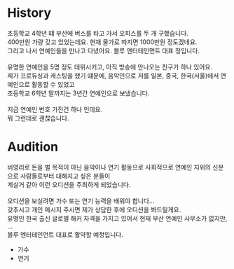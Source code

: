 # History

초등학교 4학년 떄 부산에 버스를 타고 가서 오피스를 두 개 구했습니다.<br>
400만원 가량 갖고 있었는데요. 현재 물가로 따지면 1000만원 정도겠네요.<br>
그리고 나서 연예인들을 만나고 다녔어요. 블루 엔터테인먼트 대표 정입니다.<br>
<br>
유명한 연예인을 5명 정도 데뷔시키고, 아직 방송에 안나오는 친구가 하나 있어요.<br>
제가 프로듀싱과 캐스팅을 했기 떄문에, 음악인으로 저를 일본, 중국, 한국(서울)에서 연예인으로 활동할 수 있었고<br>
초등학교 6학년 말까지는 3년간 연예인으로 보냈습니다.<br>
<br>
지금 연예인 번호 가진건 하나 인데요.<br>
뭐 그런데로 괜찮습니다.<br>

# Audition

비영리로 돈을 벌 목적이 아닌 음악이나 연기 활동으로 사회적으로 연예인 지위의 신분으로 사람들로부터 대해지고 싶은 분들이<br> 
계실거 같아 이런 오디션을 주최하게 되었습니다.<br>
<br>
오디션을 보실려면 가수 또는 연기 능력을 배워야 합니다...<br>
갖추시고 개인 메시지 주시면 제가 상담한 후에 오디션을 봐드릴게요.<br>
유명인 한국 출신 글로벌 해커 자격을 가지고 있어서 현재 부산 연예인 사무소가 없지만, ...<br>
블루 엔터테인먼트 대표로 활약할 예정입니다.<br>

- 가수
- 연기
